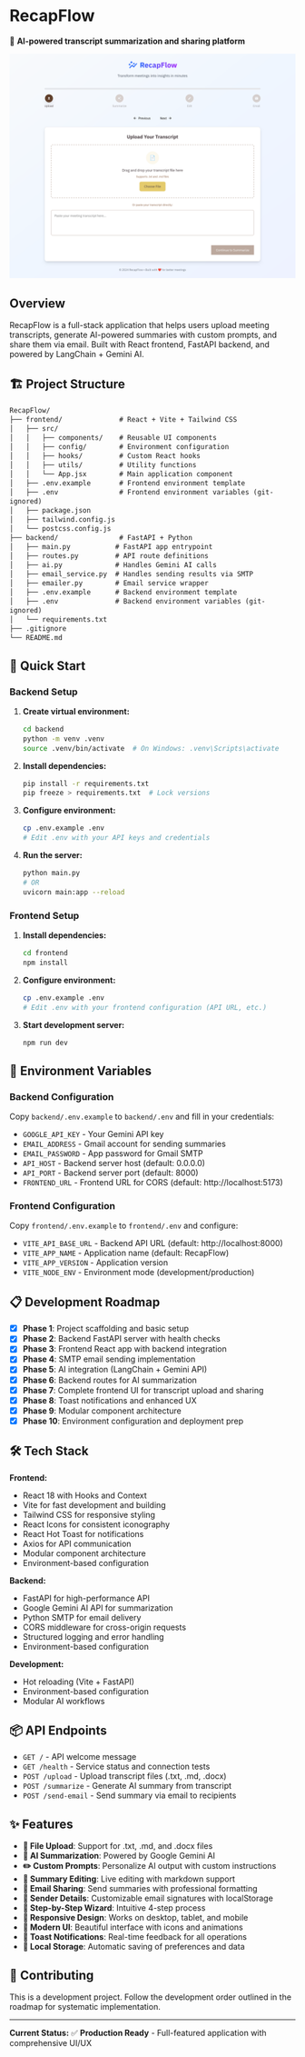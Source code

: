 # RecapFlow

🔄 **AI-powered transcript summarization and sharing platform**

![Home Page](./homepage.png)
## Overview

RecapFlow is a full-stack application that helps users upload meeting transcripts, generate AI-powered summaries with custom prompts, and share them via email. Built with React frontend, FastAPI backend, and powered by LangChain + Gemini AI.

## 🏗️ Project Structure

```
RecapFlow/
├── frontend/              # React + Vite + Tailwind CSS
│   ├── src/
│   │   ├── components/    # Reusable UI components
│   │   ├── config/        # Environment configuration
│   │   ├── hooks/         # Custom React hooks
│   │   ├── utils/         # Utility functions
│   │   └── App.jsx        # Main application component
│   ├── .env.example       # Frontend environment template
│   ├── .env               # Frontend environment variables (git-ignored)
│   ├── package.json
│   ├── tailwind.config.js
│   └── postcss.config.js
├── backend/               # FastAPI + Python
│   ├── main.py           # FastAPI app entrypoint
│   ├── routes.py         # API route definitions
│   ├── ai.py             # Handles Gemini AI calls
│   ├── email_service.py  # Handles sending results via SMTP
│   ├── emailer.py        # Email service wrapper
│   ├── .env.example      # Backend environment template
│   ├── .env              # Backend environment variables (git-ignored)
│   └── requirements.txt
├── .gitignore
└── README.md
```

## 🚀 Quick Start

### Backend Setup

1. **Create virtual environment:**
   ```bash
   cd backend
   python -m venv .venv
   source .venv/bin/activate  # On Windows: .venv\Scripts\activate
   ```

2. **Install dependencies:**
   ```bash
   pip install -r requirements.txt
   pip freeze > requirements.txt  # Lock versions
   ```

3. **Configure environment:**
   ```bash
   cp .env.example .env
   # Edit .env with your API keys and credentials
   ```

4. **Run the server:**
   ```bash
   python main.py
   # OR
   uvicorn main:app --reload
   ```

### Frontend Setup

1. **Install dependencies:**
   ```bash
   cd frontend
   npm install
   ```

2. **Configure environment:**
   ```bash
   cp .env.example .env
   # Edit .env with your frontend configuration (API URL, etc.)
   ```

3. **Start development server:**
   ```bash
   npm run dev
   ```

## 🔧 Environment Variables

### Backend Configuration

Copy `backend/.env.example` to `backend/.env` and fill in your credentials:

- `GOOGLE_API_KEY` - Your Gemini API key
- `EMAIL_ADDRESS` - Gmail account for sending summaries
- `EMAIL_PASSWORD` - App password for Gmail SMTP
- `API_HOST` - Backend server host (default: 0.0.0.0)
- `API_PORT` - Backend server port (default: 8000)
- `FRONTEND_URL` - Frontend URL for CORS (default: http://localhost:5173)

### Frontend Configuration

Copy `frontend/.env.example` to `frontend/.env` and configure:

- `VITE_API_BASE_URL` - Backend API URL (default: http://localhost:8000)
- `VITE_APP_NAME` - Application name (default: RecapFlow)
- `VITE_APP_VERSION` - Application version
- `VITE_NODE_ENV` - Environment mode (development/production)

## 📋 Development Roadmap

- [x] **Phase 1**: Project scaffolding and basic setup
- [x] **Phase 2**: Backend FastAPI server with health checks
- [x] **Phase 3**: Frontend React app with backend integration
- [x] **Phase 4**: SMTP email sending implementation
- [x] **Phase 5**: AI integration (LangChain + Gemini API)
- [x] **Phase 6**: Backend routes for AI summarization
- [x] **Phase 7**: Complete frontend UI for transcript upload and sharing
- [x] **Phase 8**: Toast notifications and enhanced UX
- [x] **Phase 9**: Modular component architecture
- [x] **Phase 10**: Environment configuration and deployment prep

## 🛠️ Tech Stack

**Frontend:**
- React 18 with Hooks and Context
- Vite for fast development and building
- Tailwind CSS for responsive styling
- React Icons for consistent iconography
- React Hot Toast for notifications
- Axios for API communication
- Modular component architecture
- Environment-based configuration

**Backend:**
- FastAPI for high-performance API
- Google Gemini AI API for summarization
- Python SMTP for email delivery
- CORS middleware for cross-origin requests
- Structured logging and error handling
- Environment-based configuration

**Development:**
- Hot reloading (Vite + FastAPI)
- Environment-based configuration
- Modular AI workflows

## 📦 API Endpoints

- `GET /` - API welcome message
- `GET /health` - Service status and connection tests
- `POST /upload` - Upload transcript files (.txt, .md, .docx)
- `POST /summarize` - Generate AI summary from transcript
- `POST /send-email` - Send summary via email to recipients

## ✨ Features

- **📁 File Upload**: Support for .txt, .md, and .docx files
- **🤖 AI Summarization**: Powered by Google Gemini AI
- **✏️ Custom Prompts**: Personalize AI output with custom instructions
- **📝 Summary Editing**: Live editing with markdown support
- **📧 Email Sharing**: Send summaries with professional formatting
- **👤 Sender Details**: Customizable email signatures with localStorage
- **🔄 Step-by-Step Wizard**: Intuitive 4-step process
- **📱 Responsive Design**: Works on desktop, tablet, and mobile
- **🎨 Modern UI**: Beautiful interface with icons and animations
- **🍞 Toast Notifications**: Real-time feedback for all operations
- **💾 Local Storage**: Automatic saving of preferences and data

## 🤝 Contributing

This is a development project. Follow the development order outlined in the roadmap for systematic implementation.

---

**Current Status:** ✅ **Production Ready** - Full-featured application with comprehensive UI/UX